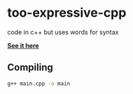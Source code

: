 # too-expressive-cpp

code in c++ but uses words for syntax

[**See it here**](main.cpp)

## Compiling

```sh
g++ main.cpp -o main
```
